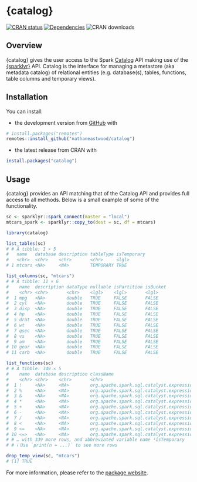<!-- README.md is generated from README.Rmd. Please edit that file -->

# {catalog}

[![CRAN
status](https://www.r-pkg.org/badges/version/catalog)](https://cran.r-project.org/package=catalog)
[![Dependencies](https://tinyverse.netlify.com/badge/catalog)](https://cran.r-project.org/package=catalog)
![CRAN downloads](https://cranlogs.r-pkg.org/badges/catalog)

## Overview

{catalog} gives the user access to the Spark
[Catalog](https://spark.apache.org/docs/2.4.3/api/java/org/apache/spark/sql/catalog/Catalog.html)
API making use of the [{sparklyr}](https://sparklyr.ai) API. Catalog is
the interface for managing a metastore (aka metadata catalog) of
relational entities (e.g. database(s), tables, functions, table columns
and temporary views).

## Installation

You can install:

-   the development version from
    [GitHub](https://github.com/nathaneastwood/catalog) with

``` r
# install.packages("remotes")
remotes::install_github("nathaneastwood/catalog")
```

-   the latest release from CRAN with

``` r
install.packages("catalog")
```

## Usage

{catalog} provides an API matching that of the Catalog API and provides
full access to all methods. Below is a small example of some of the
functionality.

``` r
sc <- sparklyr::spark_connect(master = "local")
mtcars_spark <- sparklyr::copy_to(dest = sc, df = mtcars)

library(catalog)

list_tables(sc)
# # A tibble: 1 × 5
#   name   database description tableType isTemporary
#   <chr>  <chr>    <chr>       <chr>     <lgl>      
# 1 mtcars <NA>     <NA>        TEMPORARY TRUE

list_columns(sc, "mtcars")
# # A tibble: 11 × 6
#    name  description dataType nullable isPartition isBucket
#    <chr> <chr>       <chr>    <lgl>    <lgl>       <lgl>   
#  1 mpg   <NA>        double   TRUE     FALSE       FALSE   
#  2 cyl   <NA>        double   TRUE     FALSE       FALSE   
#  3 disp  <NA>        double   TRUE     FALSE       FALSE   
#  4 hp    <NA>        double   TRUE     FALSE       FALSE   
#  5 drat  <NA>        double   TRUE     FALSE       FALSE   
#  6 wt    <NA>        double   TRUE     FALSE       FALSE   
#  7 qsec  <NA>        double   TRUE     FALSE       FALSE   
#  8 vs    <NA>        double   TRUE     FALSE       FALSE   
#  9 am    <NA>        double   TRUE     FALSE       FALSE   
# 10 gear  <NA>        double   TRUE     FALSE       FALSE   
# 11 carb  <NA>        double   TRUE     FALSE       FALSE

list_functions(sc)
# # A tibble: 349 × 5
#    name  database description className                                  isTem…¹
#    <chr> <chr>    <chr>       <chr>                                      <lgl>  
#  1 !     <NA>     <NA>        org.apache.spark.sql.catalyst.expressions… TRUE   
#  2 %     <NA>     <NA>        org.apache.spark.sql.catalyst.expressions… TRUE   
#  3 &     <NA>     <NA>        org.apache.spark.sql.catalyst.expressions… TRUE   
#  4 *     <NA>     <NA>        org.apache.spark.sql.catalyst.expressions… TRUE   
#  5 +     <NA>     <NA>        org.apache.spark.sql.catalyst.expressions… TRUE   
#  6 -     <NA>     <NA>        org.apache.spark.sql.catalyst.expressions… TRUE   
#  7 /     <NA>     <NA>        org.apache.spark.sql.catalyst.expressions… TRUE   
#  8 <     <NA>     <NA>        org.apache.spark.sql.catalyst.expressions… TRUE   
#  9 <=    <NA>     <NA>        org.apache.spark.sql.catalyst.expressions… TRUE   
# 10 <=>   <NA>     <NA>        org.apache.spark.sql.catalyst.expressions… TRUE   
# # … with 339 more rows, and abbreviated variable name ¹​isTemporary
# # ℹ Use `print(n = ...)` to see more rows

drop_temp_view(sc, "mtcars")
# [1] TRUE
```

For more information, please refer to the [package
website](https://nathaneastwood.github.io/catalog/).
